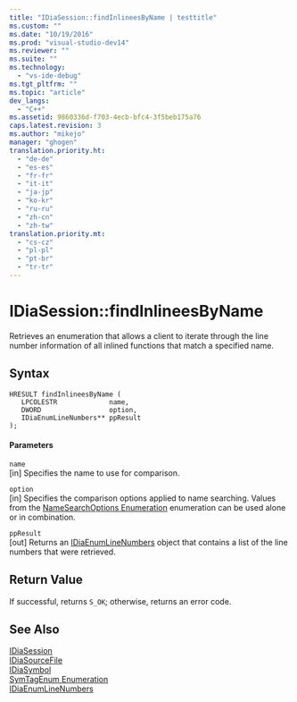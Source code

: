 ```yaml
---
title: "IDiaSession::findInlineesByName | testtitle"
ms.custom: ""
ms.date: "10/19/2016"
ms.prod: "visual-studio-dev14"
ms.reviewer: ""
ms.suite: ""
ms.technology: 
  - "vs-ide-debug"
ms.tgt_pltfrm: ""
ms.topic: "article"
dev_langs: 
  - "C++"
ms.assetid: 9860336d-f703-4ecb-bfc4-3f5beb175a76
caps.latest.revision: 3
ms.author: "mikejo"
manager: "ghogen"
translation.priority.ht: 
  - "de-de"
  - "es-es"
  - "fr-fr"
  - "it-it"
  - "ja-jp"
  - "ko-kr"
  - "ru-ru"
  - "zh-cn"
  - "zh-tw"
translation.priority.mt: 
  - "cs-cz"
  - "pl-pl"
  - "pt-br"
  - "tr-tr"
---
```

# IDiaSession::findInlineesByName
Retrieves an enumeration that allows a client to iterate through the line number information of all inlined functions that match a specified name.  
  
## Syntax  
  
```cpp#  
HRESULT findInlineesByName (   
   LPCOLESTR             name,  
   DWORD                 option,  
   IDiaEnumLineNumbers** ppResult  
);  
```  
  
#### Parameters  
 `name`  
 [in] Specifies the name to use for comparison.  
  
 `option`  
 [in] Specifies the comparison options applied to name searching. Values from the [NameSearchOptions Enumeration](../debug-interface-access/namesearchoptions.md) enumeration can be used alone or in combination.  
  
 `ppResult`  
 [out] Returns an [IDiaEnumLineNumbers](../debug-interface-access/idiaenumlinenumbers.md) object that contains a list of the line numbers that were retrieved.  
  
## Return Value  
 If successful, returns `S_OK`; otherwise, returns an error code.  
  
## See Also  
 [IDiaSession](../debug-interface-access/idiasession.md)   
 [IDiaSourceFile](../debug-interface-access/idiasourcefile.md)   
 [IDiaSymbol](../debug-interface-access/idiasymbol.md)   
 [SymTagEnum Enumeration](../debug-interface-access/symtagenum.md)   
 [IDiaEnumLineNumbers](../debug-interface-access/idiaenumlinenumbers.md)